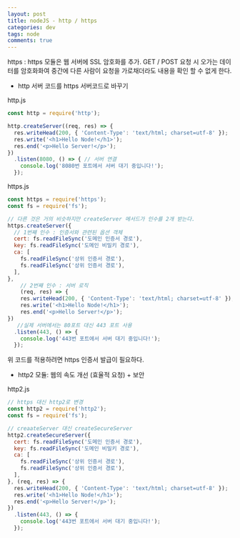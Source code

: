 ```yaml
---  
layout: post
title: nodeJS - http / https
categories: dev
tags: node
comments: true
---
```


https : https 모듈은 웹 서버에 SSL 암호화를 추가. GET / POST 요청 시 오가는 데이터를 암호화화여 중간에 다른 사람이 요청을 가로채더라도 내용을 확인 할 수 없게 한다.

- http 서버 코드를 https 서버코드로 바꾸기

http.js

```js
const http = require('http');

http.createServer((req, res) => {
  res.writeHead(200, { 'Content-Type': 'text/html; charset=utf-8' });
  res.write('<h1>Hello Node!</h1>');
  res.end('<p>Hello Server!</p>');
})
  .listen(8080, () => { // 서버 연결
    console.log('8080번 포트에서 서버 대기 중입니다!');
  });
```

https.js

```js
const https = require('https');
const fs = require('fs');

// 다른 것은 거의 비슷하지만 createServer 메서드가 인수를 2개 받는다.
https.createServer({
  // 1번째 인수 : 인증서와 관련된 옵션 객체 
  cert: fs.readFileSync('도메인 인증서 경로'),
  key: fs.readFileSync('도메인 비밀키 경로'),
  ca: [
    fs.readFileSync('상위 인증서 경로'),
    fs.readFileSync('상위 인증서 경로'),
  ],
}, 
    // 2번째 인수 : 서버 로직
    (req, res) => {
    res.writeHead(200, { 'Content-Type': 'text/html; charset=utf-8' });
    res.write('<h1>Hello Node!</h1>');
    res.end('<p>Hello Server!</p>');
})
   //실제 서버에서는 80포트 대신 443 포트 사용
  .listen(443, () => {
    console.log('443번 포트에서 서버 대기 중입니다!');
  });
```

위 코드를 적용하려면 https 인증서 발급이 필요하다.

- http2 모듈: 웹의 속도 개선 (효율적 요청) + 보안

http2.js

```js
// https 대신 http2로 변경
const http2 = require('http2');
const fs = require('fs');

// creaateServer 대신 createSecureServer
http2.createSecureServer({
  cert: fs.readFileSync('도메인 인증서 경로'),
  key: fs.readFileSync('도메인 비밀키 경로'),
  ca: [
    fs.readFileSync('상위 인증서 경로'),
    fs.readFileSync('상위 인증서 경로'),
  ],
}, (req, res) => {
  res.writeHead(200, { 'Content-Type': 'text/html; charset=utf-8' });
  res.write('<h1>Hello Node!</h1>');
  res.end('<p>Hello Server!</p>');
})
  .listen(443, () => {
    console.log('443번 포트에서 서버 대기 중입니다!');
  });
```